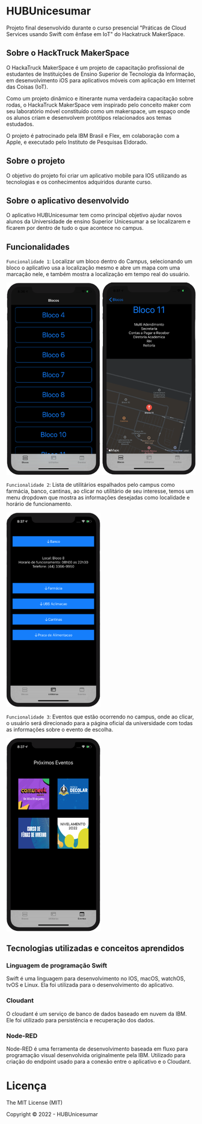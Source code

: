 # HUBUnicesumar

Projeto final desenvolvido durante o curso presencial "Práticas de Cloud Services usando Swift com ênfase em IoT" do Hackatruck MakerSpace.

## Sobre o HackTruck MakerSpace
O HackaTruck MakerSpace é um projeto de capacitação profissional de estudantes de Instituições de Ensino Superior de Tecnologia da Informação, em desenvolvimento iOS para aplicativos móveis com aplicação em Internet das Coisas (IoT).

Como um projeto dinâmico e itinerante numa verdadeira capacitação sobre rodas, o HackaTruck  MakerSpace vem inspirado pelo conceito maker com seu laboratório móvel constituído como um makerspace, um espaço onde os alunos criam e desenvolvem protótipos relacionados aos temas estudados.

O projeto é patrocinado pela IBM Brasil e Flex, em colaboração com a Apple, e executado pelo Instituto de Pesquisas Eldorado.

## Sobre o projeto
O objetivo do projeto foi criar um aplicativo mobile para IOS utilizando as tecnologias e os conhecimentos adquiridos durante curso.

## Sobre o aplicativo desenvolvido
O aplicativo HUBUnicesumar tem como principal objetivo ajudar novos alunos da Universidade de ensino Superior Unicesumar a se localizarem e ficarem por dentro de tudo o que acontece no campus.

## Funcionalidades
`Funcionalidade 1`: Localizar um bloco dentro do Campus, selecionando um bloco o aplicativo usa a localização mesmo e abre um mapa com uma marcação nele, e também mostra a localização em tempo real do usuário.
  
<img src="ImagensApp/telaListaBlocos.jpeg" width="250px"/><img>
<img src="ImagensApp/telaDetalhesBloco.jpeg" width="250px"/><img> 

`Funcionalidade 2`: Lista de utilitários espalhados pelo campus como farmácia, banco, cantinas, ao clicar no utilitário de seu interesse, temos um menu dropdown que mostra as informações desejadas como localidade e horário de funcionamento.
  
<img src="ImagensApp/telaDetalhesUtilitarios.jpeg" width="250px"/><img>
  
`Funcionalidade 3`: Eventos que estão ocorrendo no campus, onde ao clicar, o usuário será direcionado para a página oficial da universidade com todas as informações sobre o evento de escolha.
  
<img src="ImagensApp/telaEventos.jpeg" width="250px"/><img>

## Tecnologias utilizadas e conceitos aprendidos

### Linguagem de programação Swift
Swift é uma linguagem para desenvolvimento no IOS, macOS, watchOS, tvOS e Linux.
Ela foi utilizada para o desenvolvimento do aplicativo.

### Cloudant
O cloudant é um serviço de banco de dados baseado em nuvem da IBM.
Ele foi utilizado para persistência e recuperação dos dados.

### Node-RED
Node-RED é uma ferramenta de desenvolvimento baseada em fluxo para programação visual desenvolvida originalmente pela IBM.
Utilizado para criação do endpoint usado para a conexão entre o aplicativo e o Cloudant.

# Licença
The MIT License (MIT)

Copyright ©️ 2022 - HUBUnicesumar

